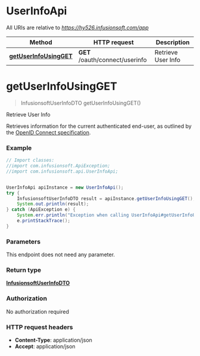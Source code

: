 # UserInfoApi

All URIs are relative to *https://hy526.infusionsoft.com/app*

Method | HTTP request | Description
------------- | ------------- | -------------
[**getUserInfoUsingGET**](UserInfoApi.md#getUserInfoUsingGET) | **GET** /oauth/connect/userinfo | Retrieve User Info


<a name="getUserInfoUsingGET"></a>
# **getUserInfoUsingGET**
> InfusionsoftUserInfoDTO getUserInfoUsingGET()

Retrieve User Info

Retrieves information for the current authenticated end-user, as outlined by the [OpenID Connect specification](http://openid.net/specs/openid-connect-core-1_0.html#UserInfo).

### Example
```java
// Import classes:
//import com.infusionsoft.ApiException;
//import com.infusionsoft.api.UserInfoApi;


UserInfoApi apiInstance = new UserInfoApi();
try {
    InfusionsoftUserInfoDTO result = apiInstance.getUserInfoUsingGET();
    System.out.println(result);
} catch (ApiException e) {
    System.err.println("Exception when calling UserInfoApi#getUserInfoUsingGET");
    e.printStackTrace();
}
```

### Parameters
This endpoint does not need any parameter.

### Return type

[**InfusionsoftUserInfoDTO**](InfusionsoftUserInfoDTO.md)

### Authorization

No authorization required

### HTTP request headers

 - **Content-Type**: application/json
 - **Accept**: application/json


